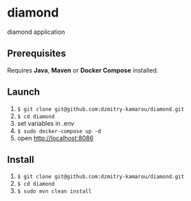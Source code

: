 # diamond
diamond application
## Prerequisites
Requires **Java**, **Maven** or **Docker Compose** installed.
## Launch
1. `$ git clone git@github.com:dzmitry-kamarou/diamond.git`
2. `$ cd diamond`
3. set variables in .env
4. `$ sudo docker-compose up -d`
5. open [http://localhost:8086](http://localhost:8086)
## Install
1. `$ git clone git@github.com:dzmitry-kamarou/diamond.git`
2. `$ cd diamond`
3. `$ sudo mvn clean install`
